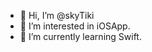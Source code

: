 - 👋 Hi, I’m @skyTiki
- 👀 I’m interested in iOSApp.
- 🌱 I’m currently learning Swift.

<!---
skyTiki/skyTiki is a ✨ special ✨ repository because its `README.md` (this file) appears on your GitHub profile.
You can click the Preview link to take a look at your changes.
--->
